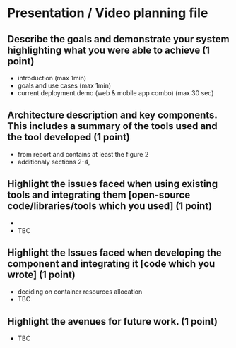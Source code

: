 # Presentation / Video planning file

## Describe the goals and demonstrate your system highlighting what you were able to achieve (1 point)
- introduction (max 1min)
- goals and use cases (max 1min)
- current deployment demo (web & mobile app combo) (max 30 sec)

## Architecture description and key components. This includes a summary of the tools used and the tool developed (1 point)
- from report and contains at least the figure 2
- additionaly sections 2-4, 

## Highlight the issues faced when using existing tools and integrating them [open-source code/libraries/tools which you used] (1 point)
- 
- TBC

## Highlight the Issues faced when developing the component and integrating it [code which you wrote] (1 point)
- deciding on container resources allocation
- TBC

## Highlight the avenues for future work. (1 point)
- TBC